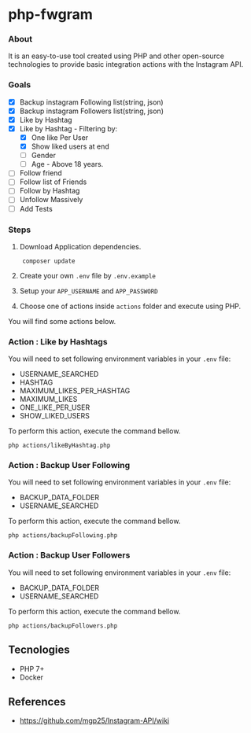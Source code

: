 # php-fwgram

### About
It is an easy-to-use tool created using PHP and other open-source technologies to provide basic integration actions with the Instagram API.

### Goals
- [x] Backup instagram Following list(string, json)
- [x] Backup instagram Followers list(string, json)
- [x] Like by Hashtag 
- [x] Like by Hashtag - Filtering by:
    - [x] One like Per User
    - [x] Show liked users at end
    - [ ] Gender 
    - [ ] Age - Above 18 years. 
- [ ] Follow friend 
- [ ] Follow list of Friends
- [ ] Follow by Hashtag
- [ ] Unfollow Massively
- [ ] Add Tests

### Steps

1. Download Application dependencies.
```
    composer update
```

2. Create your own ```.env``` file by  ```.env.example```

3. Setup your ```APP_USERNAME``` and ```APP_PASSWORD```

4. Choose one of actions inside ```actions``` folder and execute using PHP.

You will find some actions below. 

### Action : Like by Hashtags

You will need to set following environment variables in your ```.env``` file:
- USERNAME_SEARCHED
- HASHTAG
- MAXIMUM_LIKES_PER_HASHTAG
- MAXIMUM_LIKES
- ONE_LIKE_PER_USER
- SHOW_LIKED_USERS

To perform this action, execute the command bellow.
```
php actions/likeByHashtag.php
```

### Action : Backup User Following

You will need to set following environment variables in your ```.env``` file:
- BACKUP_DATA_FOLDER
- USERNAME_SEARCHED

To perform this action, execute the command bellow.
```
php actions/backupFollowing.php
```

### Action : Backup User Followers

You will need to set following environment variables in your ```.env``` file:
- BACKUP_DATA_FOLDER
- USERNAME_SEARCHED

To perform this action, execute the command bellow.
```
php actions/backupFollowers.php
```

## Tecnologies
- PHP 7+
- Docker

## References
- https://github.com/mgp25/Instagram-API/wiki
